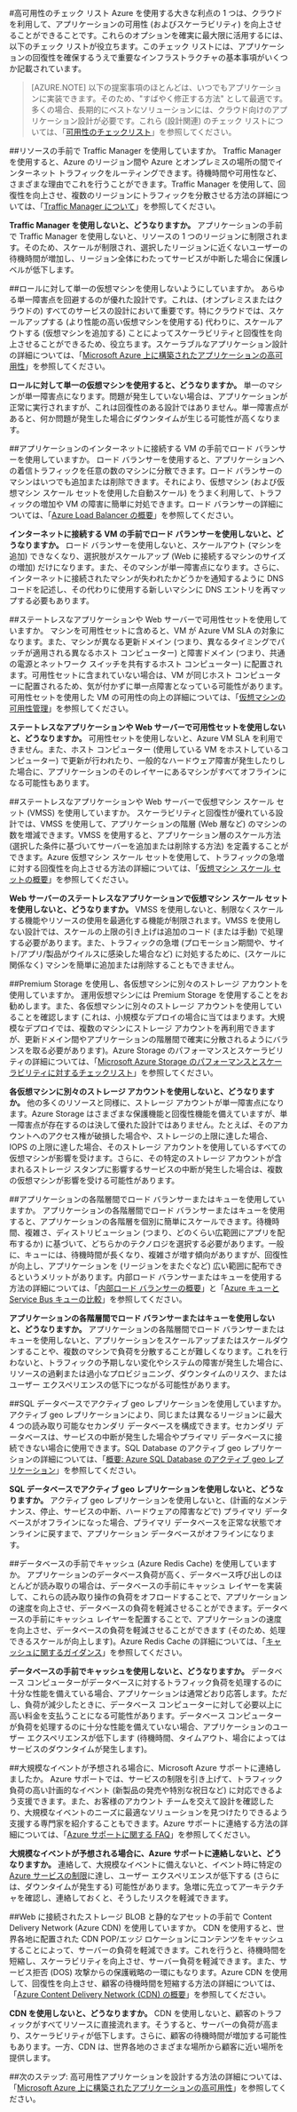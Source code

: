 <properties
   pageTitle="高可用性のチェック リスト |Microsoft Azure"
   description="Azure でアプリケーションの可用性を確実に向上させるための設定と操作の簡単なチェック リスト。"
   services=""
   documentationCenter="na"
   authors="adamglick"
   manager="hongfeig"
   editor=""/>

<tags
   ms.service="resiliency"
   ms.devlang="na"
   ms.topic="article"
   ms.tgt_pltfrm="na"
   ms.workload="na"
   ms.date="06/09/2016"
   ms.author="aglick"/>

#高可用性のチェック リスト
Azure を使用する大きな利点の 1 つは、クラウドを利用して、アプリケーションの可用性 (およびスケーラビリティ) を向上させることができることです。これらのオプションを確実に最大限に活用するには、以下のチェック リストが役立ちます。このチェック リストには、アプリケーションの回復性を確保するうえで重要なインフラストラクチャの基本事項がいくつか記載されています。

>[AZURE.NOTE] 以下の提案事項のほとんどは、いつでもアプリケーションに実装できます。そのため、"すばやく修正する方法" として最適です。多くの場合、長期的にベストなソリューションには、クラウド向けのアプリケーション設計が必要です。これら (設計関連) のチェック リストについては、「[可用性のチェックリスト](../best-practices-availability-checklist.md)」を参照してください。

##リソースの手前で Traffic Manager を使用していますか。
Traffic Manager を使用すると、Azure のリージョン間や Azure とオンプレミスの場所の間でインターネット トラフィックをルーティングできます。待機時間や可用性など、さまざまな理由でこれを行うことができます。Traffic Manager を使用して、回復性を向上させ、複数のリージョンにトラフィックを分散させる方法の詳細については、「[Traffic Manager について](../traffic-manager/traffic-manager-overview.md)」を参照してください。

__Traffic Manager を使用しないと、どうなりますか。__ アプリケーションの手前で Traffic Manager を使用しないと、リソースの 1 つのリージョンに制限されます。そのため、スケールが制限され、選択したリージョンに近くないユーザーの待機時間が増加し、リージョン全体にわたってサービスが中断した場合に保護レベルが低下します。

##ロールに対して単一の仮想マシンを使用しないようにしていますか。
あらゆる単一障害点を回避するのが優れた設計です。これは、(オンプレミスまたはクラウドの) すべてのサービスの設計において重要です。特にクラウドでは、スケールアップする (より性能の高い仮想マシンを使用する) 代わりに、スケールアウトする (仮想マシンを追加する) ことによってスケーラビリティと回復性を向上させることができるため、役立ちます。スケーラブルなアプリケーション設計の詳細については、「[Microsoft Azure 上に構築されたアプリケーションの高可用性](resiliency-high-availability-azure-applications.md)」を参照してください。

__ロールに対して単一の仮想マシンを使用すると、どうなりますか。__ 単一のマシンが単一障害点になります。問題が発生していない場合は、アプリケーションが正常に実行されますが、これは回復性のある設計ではありません。単一障害点があると、何か問題が発生した場合にダウンタイムが生じる可能性が高くなります。

##アプリケーションのインターネットに接続する VM の手前でロード バランサーを使用していますか。
ロード バランサーを使用すると、アプリケーションへの着信トラフィックを任意の数のマシンに分散できます。ロード バランサーのマシンはいつでも追加または削除できます。それにより、仮想マシン (および仮想マシン スケール セットを使用した自動スケール) をうまく利用して、トラフィックの増加や VM の障害に簡単に対処できます。ロード バランサーの詳細については、「[Azure Load Balancer の概要](../load-balancer/load-balancer-overview.md)」を参照してください。

__インターネットに接続する VM の手前でロード バランサーを使用しないと、どうなりますか。__ ロード バランサーを使用しないと、スケールアウト (マシンを追加) できなくなり、選択肢がスケールアップ (Web に接続するマシンのサイズの増加) だけになります。また、そのマシンが単一障害点になります。さらに、インターネットに接続されたマシンが失われたかどうかを通知するように DNS コードを記述し、その代わりに使用する新しいマシンに DNS エントリを再マップする必要もあります。

##ステートレスなアプリケーションや Web サーバーで可用性セットを使用していますか。
マシンを可用性セットに含めると、VM が Azure VM SLA の対象になります。また、マシンが異なる更新ドメイン (つまり、異なるタイミングでパッチが適用される異なるホスト コンピューター) と障害ドメイン (つまり、共通の電源とネットワーク スイッチを共有するホスト コンピューター) に配置されます。可用性セットに含まれていない場合は、VM が同じホスト コンピューターに配置されるため、気が付かずに単一点障害となっている可能性があります。可用性セットを使用した VM の可用性の向上の詳細については、「[仮想マシンの可用性管理](../virtual-machines/virtual-machines-windows-manage-availability.md)」を参照してください。

__ステートレスなアプリケーションや Web サーバーで可用性セットを使用しないと、どうなりますか。__ 可用性セットを使用しないと、Azure VM SLA を利用できません。また、ホスト コンピューター (使用している VM をホストしているコンピューター) で更新が行われたり、一般的なハードウェア障害が発生したりした場合に、アプリケーションのそのレイヤーにあるマシンがすべてオフラインになる可能性もあります。

##ステートレスなアプリケーションや Web サーバーで仮想マシン スケール セット (VMSS) を使用していますか。
スケーラビリティと回復性が優れている設計では、VMSS を使用して、アプリケーションの階層 (Web 層など) のマシンの数を増減できます。VMSS を使用すると、アプリケーション層のスケール方法 (選択した条件に基づいてサーバーを追加または削除する方法) を定義することができます。Azure 仮想マシン スケール セットを使用して、トラフィックの急増に対する回復性を向上させる方法の詳細については、「[仮想マシン スケール セットの概要](../virtual-machine-scale-sets/virtual-machine-scale-sets-overview.md)」を参照してください。

__Web サーバーのステートレスなアプリケーションで仮想マシン スケール セットを使用しないと、どうなりますか。__ VMSS を使用しないと、制限なくスケールする機能やリソースの使用を最適化する機能が制限されます。VMSS を使用しない設計では、スケールの上限の引き上げは追加のコード (または手動) で処理する必要があります。また、トラフィックの急増 (プロモーション期間や、サイト/アプリ/製品がウイルスに感染した場合など) に対処するために、(スケールに関係なく) マシンを簡単に追加または削除することもできません。

##Premium Storage を使用し、各仮想マシンに別々のストレージ アカウントを使用していますか。
運用仮想マシンには Premium Storage を使用することをお勧めします。また、各仮想マシンに別々のストレージ アカウントを使用していることを確認します (これは、小規模なデプロイの場合に当てはまります。大規模なデプロイでは、複数のマシンにストレージ アカウントを再利用できますが、更新ドメイン間やアプリケーションの階層間で確実に分散されるようにバランスを取る必要があります)。Azure Storage のパフォーマンスとスケーラビリティの詳細については、「[Microsoft Azure Storage のパフォーマンスとスケーラビリティに対するチェックリスト](../storage/storage-performance-checklist.md)」を参照してください。

__各仮想マシンに別々のストレージ アカウントを使用しないと、どうなりますか。__ 他の多くのリソースと同様に、ストレージ アカウントが単一障害点になります。Azure Storage はさまざまな保護機能と回復性機能を備えていますが、単一障害点が存在するのは決して優れた設計ではありません。たとえば、そのアカウントへのアクセス権が破損した場合や、ストレージの上限に達した場合、IOPS の上限に達した場合、そのストレージ アカウントを使用しているすべての仮想マシンが影響を受けます。さらに、その特定のストレージ アカウントが含まれるストレージ スタンプに影響するサービスの中断が発生した場合は、複数の仮想マシンが影響を受ける可能性があります。

##アプリケーションの各階層間でロード バランサーまたはキューを使用していますか。
アプリケーションの各階層間でロード バランサーまたはキューを使用すると、アプリケーションの各階層を個別に簡単にスケールできます。待機時間、複雑さ、ディストリビューション (つまり、どのくらい広範囲にアプリを配布するか) に基づいて、どちらかのテクノロジを選択する必要があります。一般に、キューには、待機時間が長くなり、複雑さが増す傾向がありますが、回復性が向上し、アプリケーションを (リージョンをまたぐなど) 広い範囲に配布できるというメリットがあります。内部ロード バランサーまたはキューを使用する方法の詳細については、「[内部ロード バランサーの概要](../load-balancer/load-balancer-internal-overview.md)」と「[Azure キューと Service Bus キューの比較](../service-bus/service-bus-azure-and-service-bus-queues-compared-contrasted.md)」を参照してください。

__アプリケーションの各階層間でロード バランサーまたはキューを使用しないと、どうなりますか。__ アプリケーションの各階層間でロード バランサーまたはキューを使用しないと、アプリケーションをスケールアップまたはスケールダウンすることや、複数のマシンで負荷を分散することが難しくなります。これを行わないと、トラフィックの予期しない変化やシステムの障害が発生した場合に、リソースの過剰または過小なプロビジョニング、ダウンタイムのリスク、またはユーザー エクスペリエンスの低下につながる可能性があります。
 
##SQL データベースでアクティブ geo レプリケーションを使用していますか。 
アクティブ geo レプリケーションにより、同じまたは異なるリージョンに最大 4 つの読み取り可能なセカンダリ データベースを構成できます。セカンダリ データベースは、サービスの中断が発生した場合やプライマリ データベースに接続できない場合に使用できます。SQL Database のアクティブ geo レプリケーションの詳細については、「[概要: Azure SQL Database のアクティブ geo レプリケーション](../sql-database/sql-database-geo-replication-overview.md)」を参照してください。
 
 __SQL データベースでアクティブ geo レプリケーションを使用しないと、どうなりますか。__ アクティブ geo レプリケーションを使用しないと、(計画的なメンテナンス、停止、サービスの中断、ハードウェアの障害などで) プライマリ データベースがオフラインになった場合、プライマリ データベースを正常な状態でオンラインに戻すまで、アプリケーション データベースがオフラインになります。
 
##データベースの手前でキャッシュ (Azure Redis Cache) を使用していますか。
アプリケーションのデータベース負荷が高く、データベース呼び出しのほとんどが読み取りの場合は、データベースの手前にキャッシュ レイヤーを実装して、これらの読み取り操作の負荷をオフロードすることで、アプリケーションの速度を向上させ、データベースの負荷を軽減させることができます。データベースの手前にキャッシュ レイヤーを配置することで、アプリケーションの速度を向上させ、データベースの負荷を軽減させることができます (そのため、処理できるスケールが向上します)。Azure Redis Cache の詳細については、「[キャッシュに関するガイダンス](../best-practices-caching.md)」を参照してください。
 
 __データベースの手前でキャッシュを使用しないと、どうなりますか。__ データベース コンピューターがデータベースに対するトラフィック負荷を処理するのに十分な性能を備えている場合、アプリケーションは通常どおり応答します。ただし、負荷が減少したときに、データベース コンピューターに対して必要以上に高い料金を支払うことになる可能性があります。データベース コンピューターが負荷を処理するのに十分な性能を備えていない場合、アプリケーションのユーザー エクスペリエンスが低下します (待機時間、タイムアウト、場合によってはサービスのダウンタイムが発生します)。
 
##大規模なイベントが予想される場合に、Microsoft Azure サポートに連絡しましたか。
Azure サポートでは、サービスの制限を引き上げて、トラフィック負荷の高い計画的なイベント (新製品の発売や特別な祝日など) に対応できるよう支援できます。また、お客様のアカウント チームを交えて設計を確認したり、大規模なイベントのニーズに最適なソリューションを見つけたりできるよう支援する専門家を紹介することもできます。Azure サポートに連絡する方法の詳細については、「[Azure サポートに関する FAQ](https://azure.microsoft.com/support/faq/)」を参照してください。

__大規模なイベントが予想される場合に、Azure サポートに連絡しないと、どうなりますか。__ 連絡して、大規模なイベントに備えないと、イベント時に特定の [Azure サービスの制限](../azure-subscription-service-limits.md)に達し、ユーザー エクスペリエンスが低下する (さらには、ダウンタイムが発生する) 可能性があります。急増に先立ってアーキテクチャを確認し、連絡しておくと、そうしたリスクを軽減できます。

##Web に接続されたストレージ BLOB と静的なアセットの手前で Content Delivery Network (Azure CDN) を使用していますか。
CDN を使用すると、世界各地に配置された CDN POP/エッジ ロケーションにコンテンツをキャッシュすることによって、サーバーの負荷を軽減できます。これを行うと、待機時間を短縮し、スケーラビリティを向上させ、サーバー負荷を軽減できます。また、サービス拒否 (DOS) 攻撃からの保護戦略の一環にもなります。Azure CDN を使用して、回復性を向上させ、顧客の待機時間を短縮する方法の詳細については、「[Azure Content Delivery Network (CDN) の概要](../cdn/cdn-overview.md)」を参照してください。

__CDN を使用しないと、どうなりますか。__ CDN を使用しないと、顧客のトラフィックがすべてリソースに直接流れます。そうすると、サーバーの負荷が高まり、スケーラビリティが低下します。さらに、顧客の待機時間が増加する可能性もあります。一方、CDN は、世界各地のさまざまな場所から顧客に近い場所を提供します。

##次のステップ:
高可用性アプリケーションを設計する方法の詳細については、「[Microsoft Azure 上に構築されたアプリケーションの高可用性](resiliency-high-availability-azure-applications.md)」を参照してください。

<!---HONumber=AcomDC_0608_2016-->
